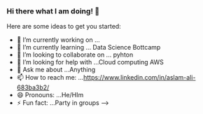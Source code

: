 ### Hi there what I am doing! 👋


Here are some ideas to get you started:

- 🔭 I’m currently working on ...
- 🌱 I’m currently learning ...  Data Science Bottcamp
- 👯 I’m looking to collaborate on ... pyhton
- 🤔 I’m looking for help with ...Cloud computing AWS
- 💬 Ask me about ...Anything
- 📫 How to reach me: ...https://www.linkedin.com/in/aslam-ali-683ba3b2/
- 😄 Pronouns: ...He/HIm
- ⚡ Fun fact: ...Party in groups
-->

